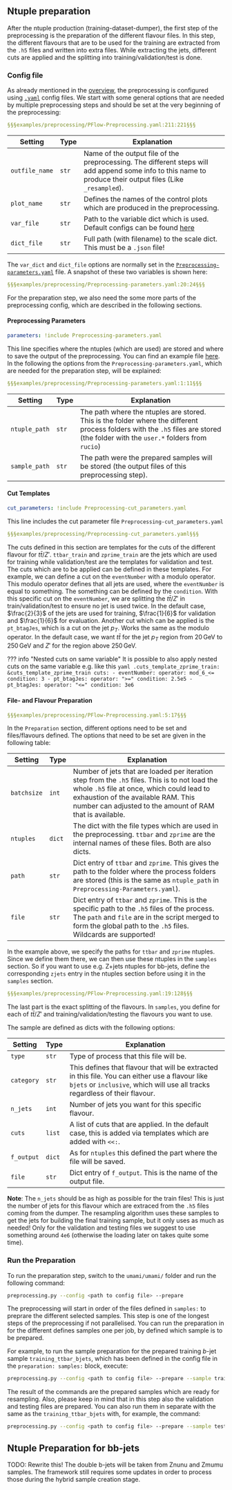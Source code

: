 ## Ntuple preparation

After the ntuple production (training-dataset-dumper), the first step of the preprocessing is the preparation of the different flavour files. In this step, the different flavours that are to be used for the training are extracted from the `.h5` files and written into extra files. While extracting the jets, different cuts are applied and the splitting into training/validation/test is done.

### Config file
As already mentioned in the [overview](preprocessing/Overview.md), the preprocessing is configured using [`.yaml`](https://en.wikipedia.org/wiki/YAML) config files. We start with some general options that are needed by multiple preprocessing steps and should be set at the very beginning of the preprocessing:

```yaml
§§§examples/preprocessing/PFlow-Preprocessing.yaml:211:221§§§
```

| Setting | Type | Explanation |
| ------- | ---- | ----------- |
| `outfile_name` | `str` | Name of the output file of the preprocessing. The different steps will add append some info to this name to produce their output files (Like `_resampled`). |
| `plot_name` | `str` | Defines the names of the control plots which are produced in the preprocessing. |
| `var_file` | `str` | Path to the variable dict which is used. Default configs can be found [here](https://gitlab.cern.ch/atlas-flavor-tagging-tools/algorithms/umami/-/tree/master/umami/configs) |
| `dict_file` | `str` | Full path (with filename) to the scale dict. This must be a `.json` file! |

The `var_dict` and `dict_file` options are normally set in the [`Preprocessing-parameters.yaml`](https://gitlab.cern.ch/atlas-flavor-tagging-tools/algorithms/umami/-/blob/master/examples/preprocessing/Preprocessing-parameters.yaml) file. A snapshot of these two variables is shown here:

```yaml
§§§examples/preprocessing/Preprocessing-parameters.yaml:20:24§§§
```

For the preparation step, we also need the some more parts of the preprocessing config, which are described in the following sections.

#### Preprocessing Parameters
```yaml
parameters: !include Preprocessing-parameters.yaml
```

This line specifies where the ntuples (which are used) are stored and where to save the output of the preprocessing. You can find an example file [here](https://gitlab.cern.ch/atlas-flavor-tagging-tools/algorithms/umami/-/blob/master/examples/preprocessing/Preprocessing-parameters.yaml). In the following the options from the `Preprocessing-parameters.yaml`, which are needed for the preparation step, will be explained:

```yaml
§§§examples/preprocessing/Preprocessing-parameters.yaml:1:11§§§
```

| Setting | Type | Explanation |
| ------- | ---- | ----------- |
| `ntuple_path` | `str` | The path where the ntuples are stored. This is the folder where the different process folders with the `.h5` files are stored (the folder with the `user.*` folders from `rucio`) |
| `sample_path` | `str` | The path were the prepared samples will be stored (the output files of this preprocessing step). |

#### Cut Templates
```yaml
cut_parameters: !include Preprocessing-cut_parameters.yaml
```
This line includes the cut parameter file `Preprocessing-cut_parameters.yaml`

```yaml
§§§examples/preprocessing/Preprocessing-cut_parameters.yaml§§§
```

The cuts defined in this section are templates for the cuts of the different flavour for $t\bar{t}$/$Z'$. `ttbar_train` and `zprime_train` are the jets which are used for training while validation/test are the templates for validation and test.
The cuts which are to be applied can be defined in these templates. For example, we can define a cut on the `eventNumber` with a modulo operator. This modulo operator defines that all jets are used, where the `eventNumber` is equal to something. The something can be defined by the `condition`. With this specific cut on the `eventNumber`, we are splitting the $t\bar{t}$/$Z'$ in train/validation/test to ensure no jet is used twice. In the default case, $\frac{2}{3}$ of the jets are used for training, $\frac{1}{6}$ for validation and $\frac{1}{6}$ for evaluation.
Another cut which can be applied is the `pt_btagJes`, which is a cut on the jet $p_T$. Works the same as the modulo operator. In the default case, we want $t\bar{t}$ for the jet $p_T$ region from $20\,\text{GeV}$ to $250\,\text{GeV}$ and $Z'$ for the region above $250\,\text{GeV}$.

??? info "Nested cuts on same variable"
    It is possible to also apply nested cuts on the same variable e.g. like this
    ```yaml
    .cuts_template_zprime_train: &cuts_template_zprime_train
      cuts:
        - eventNumber:
            operator: mod_6_<=
            condition: 3
        - pt_btagJes:
            operator: ">="
            condition: 2.5e5
        - pt_btagJes:
            operator: "<="
            condition: 3e6
    ```

#### File- and Flavour Preparation
```yaml
§§§examples/preprocessing/PFlow-Preprocessing.yaml:5:17§§§
```
In the `Preparation` section, different options need to be set and files/flavours defined. The options that need to be set are given in the following table:

| Setting | Type | Explanation |
| ------- | ---- | ----------- |
| `batchsize` | `int` | Number of jets that are loaded per iteration step from the `.h5` files. This is to not load the whole `.h5` file at once, which could lead to exhaustion of the available RAM. This number can adjusted to the amount of RAM that is available. |
| `ntuples` | `dict` | The dict with the file types which are used in the preprocessing. `ttbar` and `zprime` are the internal names of these files. Both are also dicts. |
| `path` | `str` | Dict entry of `ttbar` and `zprime`. This gives the path to the folder where the process folders are stored (this is the same as `ntuple_path` in `Preprocessing-Parameters.yaml`). |
| `file` | `str` | Dict entry of `ttbar` and `zprime`. This is the specific path to the `.h5` files of the process. The `path` and `file` are in the script merged to form the global path to the `.h5` files. Wildcards are supported! |

In the example above, we specify the paths for `ttbar` and `zprime` ntuples. Since we define them there, we can then use these ntuples in the `samples` section. So if you want to use e.g. Z+jets ntuples for bb-jets, define the corresponding `zjets` entry in the ntuples section before using it in the `samples` section.

```yaml
§§§examples/preprocessing/PFlow-Preprocessing.yaml:19:128§§§
```

The last part is the exact splitting of the flavours. In `samples`, you define for each of $t\bar{t}$/$Z'$ and training/validation/testing the flavours you want to use.

The sample are defined as dicts with the following options:

| Setting | Type | Explanation |
| ------- | ---- | ----------- |
| `type` | `str` | Type of process that this file will be. |
| `category` | `str` | This defines that flavour that will be extracted in this file. You can either use a flavour like `bjets` or `inclusive`, which will use all tracks regardless of their flavour. |
| `n_jets` | `int` | Number of jets you want for this specific flavour.
| `cuts` | `list` | A list of cuts that are applied. In the default case, this is added via templates which are added with `<<:`. |
| `f_output` | `dict` | As for `ntuples` this defined the part where the file will be saved. || `path` | `str` | Dict entry of `f_output`. This gives the path to the folder where the prepared file wil be stored (this is the same as `sample_path` in `Preprocessing-Parameters.yaml`). |
| `file` | `str` | Dict entry of `f_output`. This is the name of the output file. |

**Note**: The `n_jets` should be as high as possible for the train files! This is just the number of jets for this flavour which are extraced from the `.h5` files coming from the dumper. The resampling algorithm uses these samples to get the jets for building the final training sample, but it only uses as much as needed! Only for the validation and testing files we suggest to use something around `4e6` (otherwise the loading later on takes quite some time).

### Run the Preparation
To run the preparation step, switch to the `umami/umami/` folder and run the following command:

```bash
preprocessing.py --config <path to config file> --prepare
```

The preprocessing will start in order of the files defined in `samples:` to preprare the different selected samples. This step is one of the longest steps of the preprocessing if not parallelised. You can run the preparation in for the different defines samples one per job, by defined which sample is to be prepared.

For example, to run the sample preparation for the prepared training _b_-jet sample `training_ttbar_bjets`, which has been defined in the config file in the `preparation: samples:` block, execute:

```bash
preprocessing.py --config <path to config file> --prepare --sample training_ttbar_bjets
```

The result of the commands are the prepared samples which are ready for resampling. Also, please keep in mind that in this step also the validation and testing files are prepared. You can also run them in separate with the same as the `training_ttbar_bjets` with, for example, the command:

```bash
preprocessing.py --config <path to config file> --prepare --sample testing_ttbar
```

## Ntuple Preparation for bb-jets

TODO: Rewrite this!
The double b-jets will be taken from Znunu and Zmumu samples. The framework still requires some updates in order to process those during the hybrid sample creation stage.
